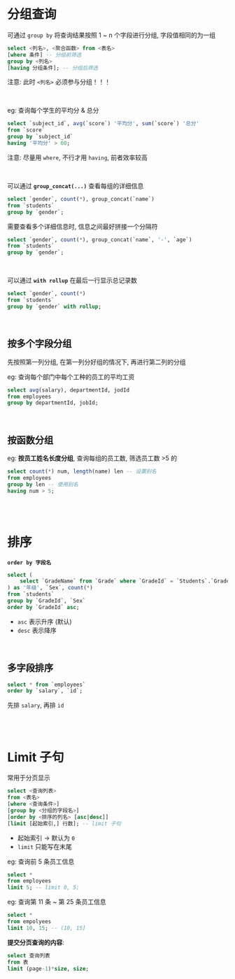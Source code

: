 # 分组查询

可通过 `group by` 将查询结果按照 1 ~ n 个字段进行分组, 字段值相同的为一组

```sql
select <列名>, <聚合函数> from <表名>
[where 条件] -- 分组前筛选
group by <列名>
[having 分组条件]; -- 分组后筛选
```

注意: 此时 `<列名>` 必须参与分组！！！

<br>

eg: 查询每个学生的平均分 & 总分

```sql
select `subject_id`, avg(`score`) '平均分', sum(`score`) '总分'
from `score`
group by `subject_id`
having '平均分' > 60;
```

注意: 尽量用 `where`, 不行才用 `having`, 前者效率较高

<br>

可以通过 **`group_concat(...)`** 查看每组的详细信息

```sql
select `gender`, count(*), group_concat(`name`)
from `students`
group by `gender`;
```

需要查看多个详细信息时, 信息之间最好拼接一个分隔符

```sql
select `gender`, count(*), group_concat(`name`, '-', `age`)
from `students`
group by `gender`;
```

<br>

可以通过 **`with rollup`** 在最后一行显示总记录数

```sql
select `gender`, count(*)
from `students`
group by `gender` with rollup;
```

<br>

## 按多个字段分组

先按照第一列分组, 在第一列分好组的情况下, 再进行第二列的分组

eg: 查询每个部门中每个工种的员工的平均工资

```sql
select avg(salary), departmentId, jodId
from employees
group by departmentId, jobId;
```

<br>

## 按函数分组

eg: **按员工姓名长度分组**, 查询每组的员工数, 筛选员工数 >5 的

```sql
select count(*) num, length(name) len -- 设置别名
from employees
group by len -- 使用别名
having num > 5;
```

<br><br>

# 排序

**`order by 字段名`**

```sql
select (
    select `GradeName` from `Grade` where `GradeId` = `Students`.`GradeId`
) as '年级', `Sex`, count(*)
from `students`
group by `GradeId`, `Sex`
order by `GradeId` asc;
```

-   `asc` 表示升序 (默认)
-   `desc` 表示降序

<br>

## 多字段排序

```sql
select * from `employees`
order by `salary`, `id`;
```

先排 `salary`, 再排 `id`

<br><br>

# Limit 子句

常用于分页显示

```sql
select <查询列表>
from <表名>
[where <查询条件>]
[group by <分组的字段名>]
[order by <排序的列名> [asc|desc]]
[limit [起始索引,] 行数]; -- limit 子句
```

-   起始索引 → 默认为 `0`
-   `limit` 只能写在末尾

eg: 查询前 5 条员工信息

```sql
select *
from employees
limit 5; -- limit 0, 5;
```

eg: 查询第 11 条 ~ 第 25 条员工信息

```sql
select *
from empolyees
limit 10, 15; -- (10, 15]
```

**提交分页查询的内容**:

```sql
select 查询列表
from 表
limit (page-1)*size, size;
```

<br>
